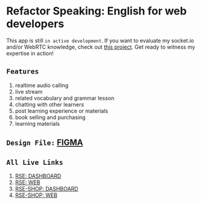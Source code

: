 # Refactor Speaking: English for web developers

This app is still `in active development`. If you want to evaluate my
socket.io and/or WebRTC knowledge, check out [this project](https://github.com/FahimMontasir/socket.io). Get ready to
witness my expertise in action!

## `Features`

1. realtime audio calling
2. live stream
3. related vocabulary and grammar lesson
4. chatting with other learners
5. post learning experience or materials
6. book selling and purchasing
7. learning materials

## `Design File:` [FIGMA](https://www.figma.com/file/AAmi8RVuUCNjv4Yt4Q7Gs4/refactor-speaking?node-id=0%3A1)

## `All Live Links`

1. [RSE: DASHBOARD](https://rse-dashboard-by-fahim-montasir.netlify.app/)
1. [RSE: WEB](https://rse-by-fahim-montasir.netlify.app/)
1. [RSE-SHOP: DASHBOARD](https://rse-shop-by-fahim-montasir.netlify.app/dashboard)
1. [RSE-SHOP: WEB](https://rse-shop-by-fahim-montasir.netlify.app/)
